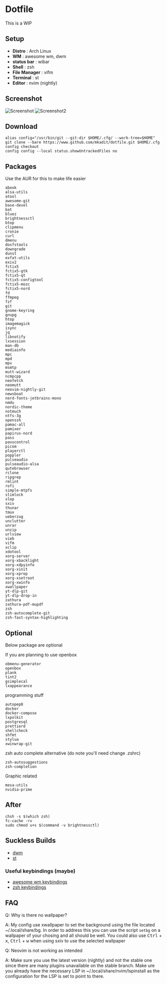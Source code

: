 # Dotfile

This is a WIP

## Setup

- **Distro** : Arch Linux
- **WM** : awesome wm, dwm
- **status bar** : wibar
- **Shell** : zsh
- **File Manager** : vifm
- **Terminal** : st
- **Editor** : nvim (nightly)

## Screenshot

![Screenshot](./assets/normal.png)
![Screenshot2](./assets/nvim_zathura.png)

## Download

```
alias config="/usr/bin/git --git-dir $HOME/.cfg/ --work-tree=$HOME"
git clone --bare https://www.github.com/mkadit/dotfile.git $HOME/.cfg
config checkout
config config --local status.showUntrackedFiles no
```

## Packages

Use the AUR for this to make life easier

```
abook
alsa-utils
atool
awesome-git
base-devel
bat
bluez
brightnessctl
btop
clipmenu
cronie
curl
dmenu
dosfstools
downgrade
dunst
exfat-utils
exiv2
fctix5
fctix5-gtk
fctix5-qt
fctix5-configtool
fctix5-mozc
fctix5-nord
fd
ffmpeg
fzf
git
gnome-keyring
gnupg
htop
imagemagick
isync
jq
libnotify
lxsession
man-db
mediainfo
mpc
mpd
mpv
msmtp
mutt-wizard
ncmpcpp
neofetch
neomutt
neovim-nightly-git
newsboat
nerd-fonts-jetbrains-mono
nmdu
nordic-theme
notmuch
ntfs-3g
openssh
pamac-all
pamixer
papirus-nord
pass
pavucontrol
picom
playerctl
poppler
pulseaudio
pulseaudio-alsa
qutebrowser
rclone
ripgrep
rmlint
rofi
simple-mtpfs
slimlock
slop
sxiv
thunar
tmux
ueberzug
unclutter
unrar
unzip
urlview
vieb
vifm
xclip
xdotool
xorg-server
xorg-xbacklight
xorg-xdpyinfo
xorg-xinit
xorg-xprop
xorg-xsetroot
xorg-xwinfo
xwallpaper
yt-dlp-git
yt-dlp-drop-in
zathura
zathura-pdf-mupdf
zsh
zsh-autocomplete-git
zsh-fast-syntax-highlighting
```

## Optional

Below package are optional

If you are planning to use openbox
```
obmenu-generator
openbox
plank
tint2
gsimplecal
lxappearance
```

programming stuff
```
autopep8
docker
docker-compose
lxpolkit
postgresql
prettierd
shellcheck
shfmt
stylua
xwinwrap-git
```

zsh auto complete alternative (do note you'll need change .zshrc)
```
zsh-autosuggestions
zsh-completion
```

Graphic related
```
mesa-utils
nvidia-prime
```

## After

```
chsh -s $(which zsh)
fc-cache -rv
sudo chmod u+s $(command -v brightnessctl)
```

## Suckless Builds

- [dwm](https://github.com/mkadit/dwm)
- [st](https://github.com/mkadit/st)

### Useful keybindings (maybe)

- [awesome wm keybindings](.config/awesome/utils/keybind.lua)
- [zsh keybindings](.config/zsh/key-bindings.zsh)

## FAQ

Q: Why is there no wallpaper?

A: My config use xwallpaper to set the background using the file located ~/.local/share/bg. In order to address
this you can use the script `setbg` on a wallpaper of your chosing and all should be well. You could also use
<kbd>Ctrl</kbd> + <kbd>x</kbd>, <kbd>Ctrl</kbd> + <kbd>w</kbd> when using sxiv to use the selected wallpaper

Q: Neovim is not working as intended

A: Make sure you use the latest version (nightly) and not the stable one since there are many plugins unavailable on the stable branch. Make ure you already have the necessary LSP in ~/.local/share/nvim/lspinstall as the
configuration for the LSP is set to point to there.
